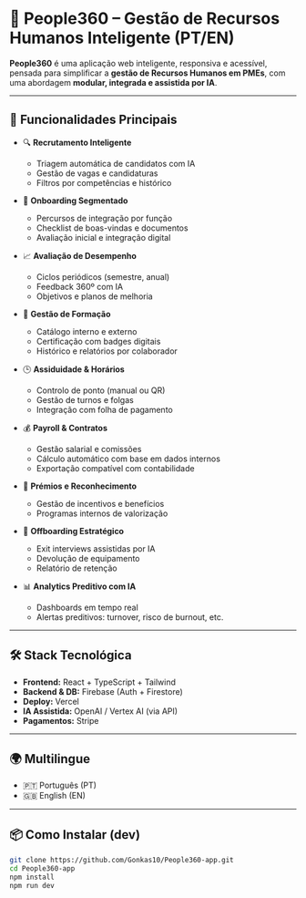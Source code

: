# 🧠 People360 – Gestão de Recursos Humanos Inteligente (PT/EN)

**People360** é uma aplicação web inteligente, responsiva e acessível, pensada para simplificar a **gestão de Recursos Humanos em PMEs**, com uma abordagem **modular, integrada e assistida por IA**.

---

## 🚀 Funcionalidades Principais

- 🔍 **Recrutamento Inteligente**
  - Triagem automática de candidatos com IA
  - Gestão de vagas e candidaturas
  - Filtros por competências e histórico

- 🧭 **Onboarding Segmentado**
  - Percursos de integração por função
  - Checklist de boas-vindas e documentos
  - Avaliação inicial e integração digital

- 📈 **Avaliação de Desempenho**
  - Ciclos periódicos (semestre, anual)
  - Feedback 360º com IA
  - Objetivos e planos de melhoria

- 🧠 **Gestão de Formação**
  - Catálogo interno e externo
  - Certificação com badges digitais
  - Histórico e relatórios por colaborador

- 🕒 **Assiduidade & Horários**
  - Controlo de ponto (manual ou QR)
  - Gestão de turnos e folgas
  - Integração com folha de pagamento

- 💰 **Payroll & Contratos**
  - Gestão salarial e comissões
  - Cálculo automático com base em dados internos
  - Exportação compatível com contabilidade

- 🎁 **Prémios e Reconhecimento**
  - Gestão de incentivos e benefícios
  - Programas internos de valorização

- 🚪 **Offboarding Estratégico**
  - Exit interviews assistidas por IA
  - Devolução de equipamento
  - Relatório de retenção

- 📊 **Analytics Preditivo com IA**
  - Dashboards em tempo real
  - Alertas preditivos: turnover, risco de burnout, etc.

---

## 🛠️ Stack Tecnológica

- **Frontend:** React + TypeScript + Tailwind
- **Backend & DB:** Firebase (Auth + Firestore)
- **Deploy:** Vercel
- **IA Assistida:** OpenAI / Vertex AI (via API)
- **Pagamentos:** Stripe

---

## 🌍 Multilingue

- 🇵🇹 Português (PT)
- 🇬🇧 English (EN)

---

## 📦 Como Instalar (dev)

```bash
git clone https://github.com/Gonkas10/People360-app.git
cd People360-app
npm install
npm run dev
